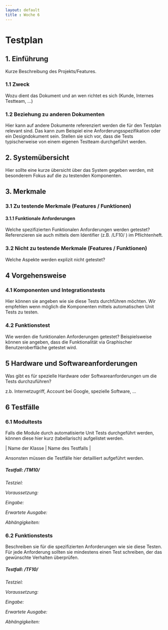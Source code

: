 ```yaml
---
layout: default
title : Woche 6
---
```

# Testplan




## 1. Einführung

Kurze Beschreibung des Projekts/Features.

### 1.1 Zweck

Wozu dient das Dokument und an wen richtet es sich (Kunde, Internes Testteam, ...)

### 1.2 Beziehung zu anderen Dokumenten

Hier kann auf andere Dokumente referenziert werden die
für den Testplan relevant sind. Das kann zum Beispiel eine Anforderungsspezifikation oder ein Designdokument sein.
Stellen sie sich vor, dass die Tests typischerweise von einem eigenen Testteam durchgeführt werden.

## 2. Systemübersicht

Hier sollte eine kurze übersicht über das System gegeben werden, mit besonderem Fokus auf die zu testenden Komponenten.


## 3. Merkmale

### 3.1 Zu testende Merkmale (Features / Funktionen)

#### 3.1.1 Funktionale Anforderungen

Welche spezifizierten Funktionalen Anforderungen werden getestet? Referenzieren sie auch mittels dem Identifier (z.B. /LF10/ ) im Pflichtenheft.

### 3.2 Nicht zu testende Merkmale (Features / Funktionen)

Welche Aspekte werden explizit nicht getestet?

## 4 Vorgehensweise

### 4.1 Komponenten und Integrationstests
Hier können sie angeben wie sie diese Tests durchführen möchten. Wir empfehlen wenn möglich die Komponenten mittels automatischen Unit Tests zu testen.

### 4.2 Funktionstest

Wie werden die funktionalen Anforderungen getestet?
Beispielsweise können sie angeben, dass die Funktionalität via Graphischer Benutzeroberfläche getestet wird.

## 5 Hardware und Softwareanforderungen

Was gibt es für spezielle Hardware oder Softwareanforderungen um die Tests durchzuführen?

z.b. Internetzugriff,  Account bei Google, spezielle Software, ...

## 6 Testfälle

### 6.1 Modultests

Falls die Module durch automatisierte Unit Tests durchgeführt werden, können diese hier kurz (tabellarisch) aufgelistet werden.

| Name der Klasse | Name des Testfalls |

Ansonsten müssen die Testfälle hier detailliert aufgeführt werden.


##### Testfall: /TM10/
*Testziel:*

*Voraussetzung:*

*Eingabe:*

*Erwartete Ausgabe:*

*Abhängigkeiten:*

### 6.2 Funktionstests
Beschreiben sie für die spezifizierten Anforderungen wie sie diese Testen. Für jede Anforderung sollten sie mindestens einen Test schreiben, der das gewünschte Verhalten überprüfen.

##### Testfall: /TF10/
*Testziel:*

*Voraussetzung:*

*Eingabe:*

*Erwartete Ausgabe:*

*Abhängigkeiten:*


